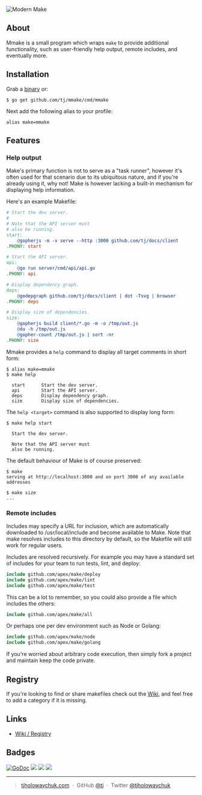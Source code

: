 ![Modern Make](https://dl.dropboxusercontent.com/u/6396913/mmake/gh-title.png)

## About

Mmake is a small program which wraps `make` to provide additional functionality, such as user-friendly help output, remote includes,
and eventually more.

## Installation

Grab a [binary](https://github.com/tj/mmake/releases) or:

```
$ go get github.com/tj/mmake/cmd/mmake
```

Next add the following alias to your profile:

```
alias make=mmake
```

## Features

### Help output

Make's primary function is not to serve as a "task runner", however it's often used for that scenario due to its ubiquitous nature, and if you're already using it, why not! Make is however lacking a built-in mechanism for displaying help information.

Here's an example Makefile:

```Makefile
# Start the dev server.
#
# Note that the API server must
# also be running.
start:
	@gopherjs -m -v serve --http :3000 github.com/tj/docs/client
.PHONY: start

# Start the API server.
api:
	@go run server/cmd/api/api.go
.PHONY: api

# Display dependency graph.
deps:
	@godepgraph github.com/tj/docs/client | dot -Tsvg | browser
.PHONY: deps

# Display size of dependencies.
size:
	@gopherjs build client/*.go -m -o /tmp/out.js
	@du -h /tmp/out.js
	@gopher-count /tmp/out.js | sort -nr
.PHONY: size

```

Mmake provides a `help` command to display all target comments in short form:

```
$ alias make=mmake
$ make help

  start      Start the dev server.
  api        Start the API server.
  deps       Display dependency graph.
  size       Display size of dependencies.

```

The `help <target>` command is also supported to display long form:

```
$ make help start

  Start the dev server.

  Note that the API server must
  also be running.

```

The default behaviour of Make is of course preserved:

```
$ make
serving at http://localhost:3000 and on port 3000 of any available addresses

$ make size
...
```

### Remote includes

Includes may specify a URL for inclusion, which are automatically downloaded to /usr/local/include and become available to Make. Note that make resolves includes to this directory by default, so the Makefile will still work for regular users.

Includes are resolved recursively. For example you may have a standard set of includes for your team to run tests, lint, and deploy:

```Makefile
include github.com/apex/make/deploy
include github.com/apex/make/lint
include github.com/apex/make/test
```

This can be a lot to remember, so you could also provide a file which includes the others:

```Makefile
include github.com/apex/make/all
```

Or perhaps one per dev environment such as Node or Golang:

```Makefile
include github.com/apex/make/node
include github.com/apex/make/golang
```

If you're worried about arbitrary code execution, then simply fork a project and maintain keep the code private.

## Registry

If you're looking to find or share makefiles check out the [Wiki](https://github.com/tj/mmake/wiki/Registry), and feel free to add a category if it is missing.

## Links

- [Wiki / Registry](https://github.com/tj/mmake/wiki/Registry)

## Badges

[![GoDoc](https://godoc.org/github.com/tj/mmake?status.svg)](https://godoc.org/github.com/tj/mmake)
![](https://img.shields.io/badge/license-MIT-blue.svg)
![](https://img.shields.io/badge/status-stable-green.svg)
[![](http://apex.sh/images/badge.svg)](https://apex.sh/ping/)

---

> [tjholowaychuk.com](http://tjholowaychuk.com) &nbsp;&middot;&nbsp;
> GitHub [@tj](https://github.com/tj) &nbsp;&middot;&nbsp;
> Twitter [@tjholowaychuk](https://twitter.com/tjholowaychuk)

